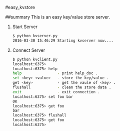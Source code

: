 #easy_kvstore

##summary
This is an easy key/value store server.

1. Start Server
    ```bash
    $ python kvserver.py
    2016-03-30 15:46:29 Starting kvserver now....
    ```

2. Connect Server
    ```bash
    $ python kvclient.py
    localhost:6375> 
    localhost:6375> help
    help                - print help_doc .
    set <key> <value>   - store the key/value .
    get <key>           - get the vaule of <key> .
    flushall            - clean the store data . 
    exit                - exit connection .
    localhost:6375> set foo bar
    OK
    localhost:6375> get foo
    bar
    localhost:6375> flushall
    localhost:6375> get foo
    localhost:6375> 

    ```
